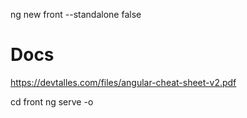 ng new front --standalone false

# Docs
https://devtalles.com/files/angular-cheat-sheet-v2.pdf

cd front
ng serve -o
